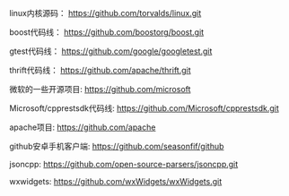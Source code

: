
linux内核源码：
https://github.com/torvalds/linux.git

boost代码线：
https://github.com/boostorg/boost.git


gtest代码线：
https://github.com/google/googletest.git


thrift代码线：
https://github.com/apache/thrift.git



微软的一些开源项目:
https://github.com/microsoft

Microsoft/cpprestsdk代码线:
https://github.com/Microsoft/cpprestsdk.git

apache项目:
https://github.com/apache

github安卓手机客户端:
https://github.com/seasonfif/github

jsoncpp:
https://github.com/open-source-parsers/jsoncpp.git

wxwidgets:
https://github.com/wxWidgets/wxWidgets.git